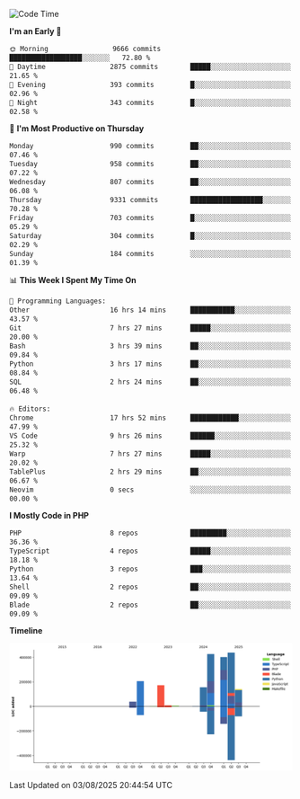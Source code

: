 <!--START_SECTION:waka-->
![Code Time](http://img.shields.io/badge/Code%20Time-3%2C934%20hrs-blue)

**I'm an Early 🐤** 

```text
🌞 Morning                9666 commits        ██████████████████░░░░░░░   72.80 % 
🌆 Daytime                2875 commits        █████░░░░░░░░░░░░░░░░░░░░   21.65 % 
🌃 Evening                393 commits         █░░░░░░░░░░░░░░░░░░░░░░░░   02.96 % 
🌙 Night                  343 commits         █░░░░░░░░░░░░░░░░░░░░░░░░   02.58 % 
```
📅 **I'm Most Productive on Thursday** 

```text
Monday                   990 commits         ██░░░░░░░░░░░░░░░░░░░░░░░   07.46 % 
Tuesday                  958 commits         ██░░░░░░░░░░░░░░░░░░░░░░░   07.22 % 
Wednesday                807 commits         ██░░░░░░░░░░░░░░░░░░░░░░░   06.08 % 
Thursday                 9331 commits        ██████████████████░░░░░░░   70.28 % 
Friday                   703 commits         █░░░░░░░░░░░░░░░░░░░░░░░░   05.29 % 
Saturday                 304 commits         █░░░░░░░░░░░░░░░░░░░░░░░░   02.29 % 
Sunday                   184 commits         ░░░░░░░░░░░░░░░░░░░░░░░░░   01.39 % 
```


📊 **This Week I Spent My Time On** 

```text
💬 Programming Languages: 
Other                    16 hrs 14 mins      ███████████░░░░░░░░░░░░░░   43.57 % 
Git                      7 hrs 27 mins       █████░░░░░░░░░░░░░░░░░░░░   20.00 % 
Bash                     3 hrs 39 mins       ██░░░░░░░░░░░░░░░░░░░░░░░   09.84 % 
Python                   3 hrs 17 mins       ██░░░░░░░░░░░░░░░░░░░░░░░   08.84 % 
SQL                      2 hrs 24 mins       ██░░░░░░░░░░░░░░░░░░░░░░░   06.48 % 

🔥 Editors: 
Chrome                   17 hrs 52 mins      ████████████░░░░░░░░░░░░░   47.99 % 
VS Code                  9 hrs 26 mins       ██████░░░░░░░░░░░░░░░░░░░   25.32 % 
Warp                     7 hrs 27 mins       █████░░░░░░░░░░░░░░░░░░░░   20.02 % 
TablePlus                2 hrs 29 mins       ██░░░░░░░░░░░░░░░░░░░░░░░   06.67 % 
Neovim                   0 secs              ░░░░░░░░░░░░░░░░░░░░░░░░░   00.00 % 
```

**I Mostly Code in PHP** 

```text
PHP                      8 repos             █████████░░░░░░░░░░░░░░░░   36.36 % 
TypeScript               4 repos             █████░░░░░░░░░░░░░░░░░░░░   18.18 % 
Python                   3 repos             ███░░░░░░░░░░░░░░░░░░░░░░   13.64 % 
Shell                    2 repos             ██░░░░░░░░░░░░░░░░░░░░░░░   09.09 % 
Blade                    2 repos             ██░░░░░░░░░░░░░░░░░░░░░░░   09.09 % 
```



**Timeline**

![Lines of Code chart](https://raw.githubusercontent.com/abrahamgreyson/abrahamgreyson/main/assets/bar_graph.png)


 Last Updated on 03/08/2025 20:44:54 UTC
<!--END_SECTION:waka-->
